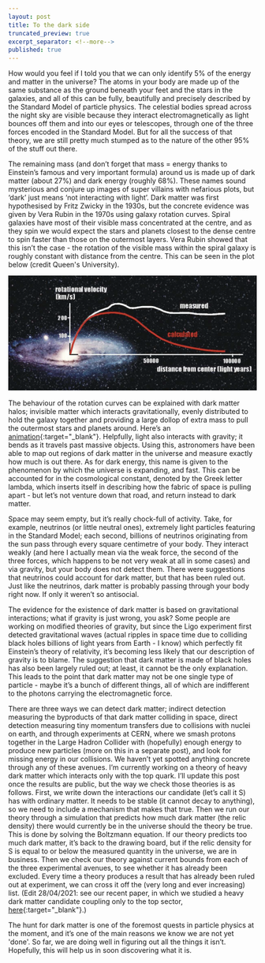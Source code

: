 ```yaml
---
layout: post
title: To the dark side
truncated_preview: true
excerpt_separator: <!--more-->
published: true
---
```


How would you feel if I told you that we can only identify 5% of the energy and matter in the universe? The atoms in your body are made up of the same substance 
as the ground beneath your feet and the stars in the galaxies, and all of this can be fully, beautifully and precisely described by the Standard Model of 
particle physics. The celestial bodies spread across the night sky are visible because they interact electromagnetically as light bounces off them and into our eyes or telescopes, through one of the three forces encoded in the Standard Model. But for all the success of that theory, we are still pretty much stumped as to the nature of the other 95% of the stuff out there.

<!--more-->

The remaining mass (and don’t forget that mass = energy thanks to Einstein’s famous and very important formula) around 
us is made up of dark matter (about 27%) and dark energy (roughly 68%). These names sound mysterious and conjure up 
images of super villains with nefarious plots, but ‘dark’ just means ‘not interacting with light’. Dark matter was 
first hypothesised by Fritz Zwicky in the 1930s, but the concrete evidence was given by Vera Rubin in the 1970s 
using galaxy rotation curves. Spiral galaxies have most of their visible mass concentrated at the centre, and as they 
spin we would expect the stars and planets closest to the dense centre to spin faster than those on the outermost layers. 
Vera Rubin showed that this isn’t the case - the rotation of the visible mass within the spiral galaxy is roughly constant 
with distance from the centre. This can be seen in the plot below (credit Queen's University).

![placeholder](https://github.com/lhmason/lhmason.github.io/blob/main/rotcurvs.png?raw=true)

The behaviour of the rotation curves can be explained with dark matter halos; invisible matter which interacts gravitationally, 
evenly distributed to hold the galaxy together and providing a large dollop of extra mass to pull the outermost stars and 
planets around. Here’s an [animation](https://youtu.be/o_0oB9CHvjc){:target="_blank"}. 
Helpfully, light also interacts with gravity; it bends as it travels past massive objects. Using this, astronomers have been 
able to map out regions of dark matter in the universe and measure exactly how much is out there. As for dark energy, this 
name is given to the phenomenon by which the universe is expanding, and fast. This can be accounted for in the cosmological 
constant, denoted by the Greek letter lambda, which inserts itself in describing how the fabric of space is pulling apart - but 
let’s not venture down that road, and return instead to dark matter.

Space may seem empty, but it’s really chock-full of activity. Take, for example, neutrinos (or little neutral ones), extremely light particles featuring 
in the Standard Model; each second, 
billions of neutrinos originating from the sun pass through every square centimetre of your body. They interact weakly (and here 
I actually mean via the weak force, the second of the three forces, which happens to be not very weak at all in some cases) and via gravity, but your body does 
not detect them. There were suggestions that neutrinos could account for dark matter, but that has been ruled out. Just like the 
neutrinos, dark matter is probably passing through your body right now. If only it weren’t so antisocial.

The evidence for the existence of dark matter is based on gravitational interactions; what if gravity is just wrong, you ask? Some people are working on 
modified theories of gravity, but since the Ligo experiment first detected gravitational waves (actual ripples in space time 
due to colliding black holes billions of light years from Earth - I know) which perfectly fit Einstein’s theory of relativity, 
it’s becoming less likely that our description of gravity is to blame. The suggestion that dark matter is made of black holes has 
also been largely ruled out; at least, it cannot be the only explanation. This leads to the point that dark matter may not be one 
single type of particle - maybe it’s a bunch of different things, all of which are indifferent to the photons carrying the 
electromagnetic force.

There are three ways we can detect dark matter; indirect detection measuring the byproducts of that dark matter colliding in space, 
direct detection measuring tiny momentum transfers due to collisions with nuclei on earth, and through experiments at CERN, where we smash protons together in the Large Hadron Collider with (hopefully) enough energy to produce new particles (more on this in a separate post), and look for missing energy in our collisions. We haven’t yet spotted anything concrete through any of these avenues. I’m currently working on a theory of heavy dark matter which interacts only with the top quark. I’ll update this post once the results are public, but the way we check those theories is as follows. First, we write down the 
interactions our candidate (let’s call it S) has with ordinary matter. It needs to be stable (it cannot decay to anything), so we 
need to include a mechanism that makes that true. Then we run our theory through a simulation that predicts how much dark matter 
(the relic density) there would currently be in the universe should the theory be true. This is done by solving the Boltzmann 
equation. If our theory predicts too much dark matter, it’s back to the drawing board, but if the relic density for S is equal to 
or below the measured quantity in the universe, we are in business. Then we check our theory against current bounds from each of 
the three experimental avenues, to see whether it has already been excluded. Every time a theory produces a result that has already been ruled out at 
experiment, we can cross it off the (very long and ever increasing) list. (Edit 28/04/2021: see our recent paper, in which we studied a heavy dark matter candidate coupling only to the top sector, [here](https://arxiv.org/abs/2104.12795){:target="_blank"}.)

The hunt for dark matter is one of the foremost quests in particle physics at the moment, and it’s one of the main reasons we know 
we are not yet 'done'. So far, we are doing well in figuring out all the things it isn’t. Hopefully, this will help us in soon 
discovering what it is.
